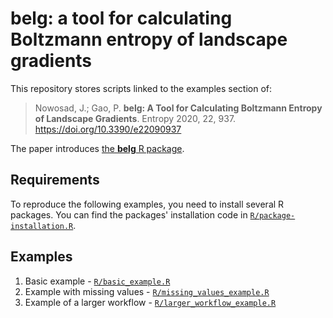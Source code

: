 # belg: a tool for calculating Boltzmann entropy of landscape gradients

This repository stores scripts linked to the examples section of:

> Nowosad, J.; Gao, P. **belg: A Tool for Calculating Boltzmann Entropy of Landscape Gradients**. Entropy 2020, 22, 937. https://doi.org/10.3390/e22090937

The paper introduces [the **belg** R package](https://cran.r-project.org/package=belg).

## Requirements

To reproduce the following examples, you need to install several R packages.
You can find the packages' installation code in [`R/package-installation.R`](R/package-installation.R).

## Examples

1. Basic example - [`R/basic_example.R`](R/basic_example.R)
2. Example with missing values - [`R/missing_values_example.R`](R/missing_values_example.R)
3. Example of a larger workflow - [`R/larger_workflow_example.R`](R/larger_workflow_example.R)
